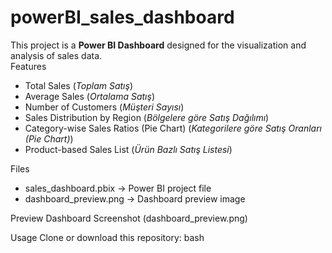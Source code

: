 # powerBI_sales_dashboard
This project is a **Power BI Dashboard** designed for the visualization and analysis of sales data.  
Features
- Total Sales (*Toplam Satış*)
- Average Sales (*Ortalama Satış*)
- Number of Customers (*Müşteri Sayısı*)
- Sales Distribution by Region (*Bölgelere göre Satış Dağılımı*)
- Category-wise Sales Ratios (Pie Chart) (*Kategorilere göre Satış Oranları (Pie Chart)*)
- Product-based Sales List (*Ürün Bazlı Satış Listesi*)

Files
- sales_dashboard.pbix → Power BI project file  
- dashboard_preview.png → Dashboard preview image

 Preview
 Dashboard Screenshot (dashboard_preview.png)

 Usage
 Clone or download this repository:
 bash
 
 
